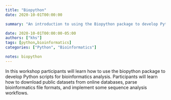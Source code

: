```yaml
---
title: "Biopython"
date: 2020-10-01T00:00:00

summary: "An introduction to using the Biopython package to develop Python scripts for bioinformatics analysis."

date: 2020-10-01T00:00:00-05:00
authors: ["khs"]
tags: [python,bioinformatics]
categories: ["Python", "Bioinformatics"]

notes: biopython
---
```

In this workshop participants will learn how to use the biopython package to develop Python scripts for bioinformatics analysis. Participants will learn how to download public datasets from online databases, parse bioinformatics file formats, and implement some sequence analysis workflows.